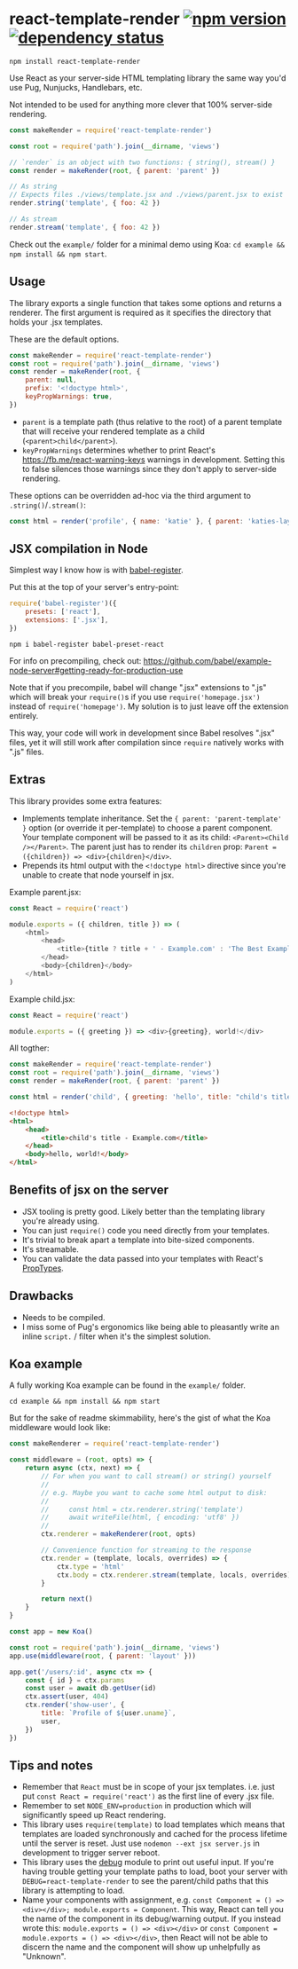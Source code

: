 # react-template-render [![npm version](https://badge.fury.io/js/react-template-render.svg)](https://badge.fury.io/js/react-template-render) [![dependency status](https://david-dm.org/danneu/react-template-render.svg)](https://david-dm.org/danneu/react-template-render)

    npm install react-template-render

Use React as your server-side HTML templating library the same way you'd use Pug, Nunjucks, Handlebars, etc.

Not intended to be used for anything more clever that 100% server-side rendering.

```javascript
const makeRender = require('react-template-render')

const root = require('path').join(__dirname, 'views')

// `render` is an object with two functions: { string(), stream() }
const render = makeRender(root, { parent: 'parent' })

// As string
// Expects files ./views/template.jsx and ./views/parent.jsx to exist
render.string('template', { foo: 42 })

// As stream
render.stream('template', { foo: 42 })
```

Check out the `example/` folder for a minimal demo using Koa: `cd example && npm install && npm start`.

## Usage

The library exports a single function that takes some options and returns a renderer. The first argument is required as
it specifies the directory that holds your .jsx templates.

These are the default options.

```javascript
const makeRender = require('react-template-render')
const root = require('path').join(__dirname, 'views')
const render = makeRender(root, {
    parent: null,
    prefix: '<!doctype html>',
    keyPropWarnings: true,
})
```

- `parent` is a template path (thus relative to the root) of a parent template that will receive your rendered template
  as a child (`<parent>child</parent>`).
- `keyPropWarnings` determines whether to print React's <https://fb.me/react-warning-keys> warnings in development.
  Setting this to false silences those warnings since they don't apply to server-side rendering.

These options can be overridden ad-hoc via the third argument to `.string()`/`.stream()`:

```javascript
const html = render('profile', { name: 'katie' }, { parent: 'katies-layout' })
```

## JSX compilation in Node

Simplest way I know how is with [babel-register](https://babeljs.io/docs/usage/babel-register/).

Put this at the top of your server's entry-point:

```javascript
require('babel-register')({
    presets: ['react'],
    extensions: ['.jsx'],
})
```

    npm i babel-register babel-preset-react

For info on precompiling, check out: https://github.com/babel/example-node-server#getting-ready-for-production-use

Note that if you precompile, babel will change ".jsx" extensions to ".js" which will break your `require()`s if you use
`require('homepage.jsx')` instead of `require('homepage')`. My solution is to just leave off the extension entirely.

This way, your code will work in development since Babel resolves ".jsx" files, yet it will still work after compilation
since `require` natively works with ".js" files.

## Extras

This library provides some extra features:

* Implements template inheritance. Set the `{ parent: 'parent-template' }` option (or override it per-template) to
  choose a parent component. Your template component will be passed to it as its child: `<Parent><Child /></Parent>`.
  The parent just has to render its `children` prop: `Parent = ({children}) => <div>{children}</div>`.
* Prepends its html output with the `<!doctype html>` directive since you're unable to create that node yourself in jsx.

Example parent.jsx:

```javascript
const React = require('react')

module.exports = ({ children, title }) => (
    <html>
        <head>
            <title>{title ? title + ' - Example.com' : 'The Best Example - Example.com'}</title>
        </head>
        <body>{children}</body>
    </html>
)
```

Example child.jsx:

```javascript
const React = require('react')

module.exports = ({ greeting }) => <div>{greeting}, world!</div>
```

All togther:

```javascript
const makeRender = require('react-template-render')
const root = require('path').join(__dirname, 'views')
const render = makeRender(root, { parent: 'parent' })

const html = render('child', { greeting: 'hello', title: "child's title" })
```

```html
<!doctype html>
<html>
    <head>
        <title>child's title - Example.com</title>
    </head>
    <body>hello, world!</body>
</html>
```

## Benefits of jsx on the server

* JSX tooling is pretty good. Likely better than the templating library you're already using.
* You can just `require()` code you need directly from your templates.
* It's trivial to break apart a template into bite-sized components.
* It's streamable.
* You can validate the data passed into your templates with React's
  [PropTypes](https://reactjs.org/docs/typechecking-with-proptypes.html).

## Drawbacks

* Needs to be compiled.
* I miss some of Pug's ergonomics like being able to pleasantly write an inline `script.` / filter when it's the
  simplest solution.

## Koa example

A fully working Koa example can be found in the `example/` folder.

    cd example && npm install && npm start

But for the sake of readme skimmability, here's the gist of what the Koa middleware would look like:

```javascript
const makeRenderer = require('react-template-render')

const middleware = (root, opts) => {
    return async (ctx, next) => {
        // For when you want to call stream() or string() yourself
        //
        // e.g. Maybe you want to cache some html output to disk:
        //
        //     const html = ctx.renderer.string('template')
        //     await writeFile(html, { encoding: 'utf8' })
        //
        ctx.renderer = makeRenderer(root, opts)

        // Convenience function for streaming to the response
        ctx.render = (template, locals, overrides) => {
            ctx.type = 'html'
            ctx.body = ctx.renderer.stream(template, locals, overrides)
        }

        return next()
    }
}

const app = new Koa()

const root = require('path').join(__dirname, 'views')
app.use(middleware(root, { parent: 'layout' }))

app.get('/users/:id', async ctx => {
    const { id } = ctx.params
    const user = await db.getUser(id)
    ctx.assert(user, 404)
    ctx.render('show-user', {
        title: `Profile of ${user.uname}`,
        user,
    })
})
```

## Tips and notes

* Remember that `React` must be in scope of your jsx templates. i.e. just put `const React = require('react')` as the
  first line of every .jsx file.
* Remember to set `NODE_ENV=production` in production which will significantly speed up React rendering.
* This library uses `require(template)` to load templates which means that templates are loaded synchronously and cached
  for the process lifetime until the server is reset. Just use `nodemon --ext jsx server.js` in development to trigger
  server reboot.
* This library uses the [debug](https://www.npmjs.com/package/debug) module to print out useful input. If you're having
  trouble getting your template paths to load, boot your server with `DEBUG=react-template-render` to see the
  parent/child paths that this library is attempting to load.
* Name your components with assignment, e.g. `const Component = () => <div></div>; module.exports = Component`. This
  way, React can tell you the name of the component in its debug/warning output. If you instead wrote this:
  `module.exports = () => <div></div>` or `const Component = module.exports = () => <div></div>`, then React will not be
  able to discern the name and the component will show up unhelpfully as "Unknown".

